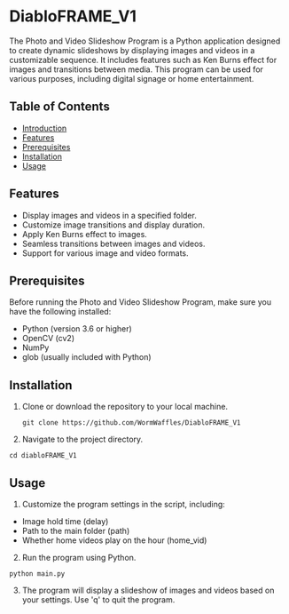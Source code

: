 # DiabloFRAME_V1

The Photo and Video Slideshow Program is a Python application designed to create dynamic slideshows by displaying images and videos in a customizable sequence. It includes features such as Ken Burns effect for images and transitions between media. This program can be used for various purposes, including digital signage or home entertainment.

## Table of Contents
- [Introduction](#DiabloFRAME_V1)
- [Features](#features)
- [Prerequisites](#prerequisites)
- [Installation](#installation)
- [Usage](#usage)

## Features
- Display images and videos in a specified folder.
- Customize image transitions and display duration.
- Apply Ken Burns effect to images.
- Seamless transitions between images and videos.
- Support for various image and video formats.

## Prerequisites
Before running the Photo and Video Slideshow Program, make sure you have the following installed:
- Python (version 3.6 or higher)
- OpenCV (cv2)
- NumPy
- glob (usually included with Python)

## Installation
1. Clone or download the repository to your local machine.

   ```shell
   git clone https://github.com/WormWaffles/DiabloFRAME_V1
   ```
2. Navigate to the project directory.
  ```shell
  cd diabloFRAME_V1
  ```

## Usage
1. Customize the program settings in the script, including:
- Image hold time (delay)
- Path to the main folder (path)
- Whether home videos play on the hour (home_vid)
2. Run the program using Python.
  ```shell
  python main.py
  ```
3. The program will display a slideshow of images and videos based on your settings. Use 'q' to quit the program.
